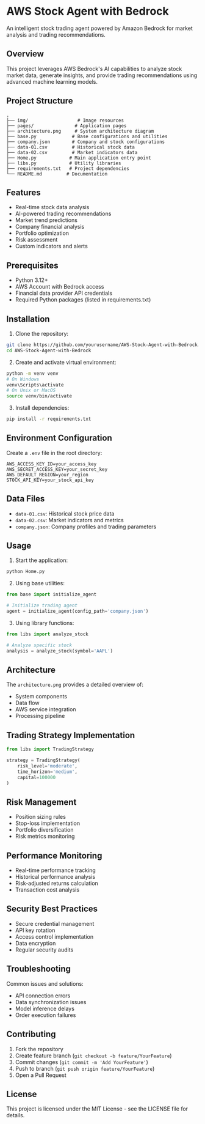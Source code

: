 # AWS Stock Agent with Bedrock

An intelligent stock trading agent powered by Amazon Bedrock for market analysis and trading recommendations.

## Overview

This project leverages AWS Bedrock's AI capabilities to analyze stock market data, generate insights, and provide trading recommendations using advanced machine learning models.

## Project Structure

```
.
├── img/                  # Image resources
├── pages/               # Application pages
├── architecture.png     # System architecture diagram
├── base.py             # Base configurations and utilities
├── company.json        # Company and stock configurations
├── data-01.csv         # Historical stock data
├── data-02.csv         # Market indicators data
├── Home.py            # Main application entry point
├── libs.py            # Utility libraries
├── requirements.txt   # Project dependencies
└── README.md         # Documentation
```

## Features

- Real-time stock data analysis
- AI-powered trading recommendations
- Market trend predictions
- Company financial analysis
- Portfolio optimization
- Risk assessment
- Custom indicators and alerts

## Prerequisites

- Python 3.12+
- AWS Account with Bedrock access
- Financial data provider API credentials
- Required Python packages (listed in requirements.txt)

## Installation

1. Clone the repository:
```bash
git clone https://github.com/yourusername/AWS-Stock-Agent-with-Bedrock.git
cd AWS-Stock-Agent-with-Bedrock
```

2. Create and activate virtual environment:
```bash
python -m venv venv
# On Windows
venv\Scripts\activate
# On Unix or MacOS
source venv/bin/activate
```

3. Install dependencies:
```bash
pip install -r requirements.txt
```

## Environment Configuration

Create a `.env` file in the root directory:
```
AWS_ACCESS_KEY_ID=your_access_key
AWS_SECRET_ACCESS_KEY=your_secret_key
AWS_DEFAULT_REGION=your_region
STOCK_API_KEY=your_stock_api_key
```

## Data Files

- `data-01.csv`: Historical stock price data
- `data-02.csv`: Market indicators and metrics
- `company.json`: Company profiles and trading parameters

## Usage

1. Start the application:
```bash
python Home.py
```

2. Using base utilities:
```python
from base import initialize_agent

# Initialize trading agent
agent = initialize_agent(config_path='company.json')
```

3. Using library functions:
```python
from libs import analyze_stock

# Analyze specific stock
analysis = analyze_stock(symbol='AAPL')
```

## Architecture

The `architecture.png` provides a detailed overview of:
- System components
- Data flow
- AWS service integration
- Processing pipeline

## Trading Strategy Implementation

```python
from libs import TradingStrategy

strategy = TradingStrategy(
    risk_level='moderate',
    time_horizon='medium',
    capital=100000
)
```

## Risk Management

- Position sizing rules
- Stop-loss implementation
- Portfolio diversification
- Risk metrics monitoring

## Performance Monitoring

- Real-time performance tracking
- Historical performance analysis
- Risk-adjusted returns calculation
- Transaction cost analysis

## Security Best Practices

- Secure credential management
- API key rotation
- Access control implementation
- Data encryption
- Regular security audits

## Troubleshooting

Common issues and solutions:
- API connection errors
- Data synchronization issues
- Model inference delays
- Order execution failures

## Contributing

1. Fork the repository
2. Create feature branch (`git checkout -b feature/YourFeature`)
3. Commit changes (`git commit -m 'Add YourFeature'`)
4. Push to branch (`git push origin feature/YourFeature`)
5. Open a Pull Request

## License

This project is licensed under the MIT License - see the LICENSE file for details.